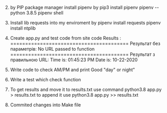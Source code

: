 2. by PIP package manager install pipenv by pip3 install pipenv pipenv --python 3.8.5 pipenv shell

3. Install lib requests into my enviroment by pipenv install requests pipenv install ntplib

4. Create app.py and test code from site code Results : ======================================== Результат без параметрів: No URL passed to function ======================================== Результат з правильною URL: Time is: 01:45:23 PM Date is: 10-22-2020

8. Write code to check AM/PM and print Good "day" or night"

9. Write a test which check function

10. To get results and move it to results.txt use command python3.8 app.py > results.txt to append it use python3.8 app.py >> results.txt

13. Commited changes into Make file
